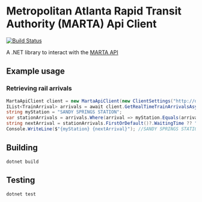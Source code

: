 # Metropolitan Atlanta Rapid Transit Authority (MARTA) Api Client 
[![Build Status](https://travis-ci.org/syncromatics/Syncromatics.Clients.Marta.svg?branch=master)](https://travis-ci.org/syncromatics/Syncromatics.Clients.Marta)

A .NET library to interact with the [MARTA API](http://www.itsmarta.com/app-developer-resources.aspx)

## Example usage

### Retrieving rail arrivals

```c#
MartaApiClient client = new MartaApiClient(new ClientSettings("http://developer.itsmarta.com", "fake-api-key"));
IList<TrainArrival> arrivals = await client.GetRealTimeTrainArrivalsAsync();
string myStation = "SANDY SPRINGS STATION";
var stationArrivals = arrivals.Where(arrival => myStation.Equals(arrival.Station, StringComparison.InvariantCultureIgnoreCase));
string nextArrival = stationArrivals.FirstOrDefault()?.WaitingTime ?? "unknown";
Console.WriteLine($"{myStation} {nextArrival}"); //SANDY SPRINGS STATION 9 min
```

## Building
```
dotnet build
```

## Testing
```
dotnet test
```
